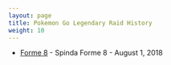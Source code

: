 ```yaml
---
layout: page
title: Pokemon Go Legendary Raid History
weight: 10
---
```


 * [Forme 8](/images/SpindaForme8.png "Spinda Forme 8") - Spinda Forme 8 - August 1, 2018

